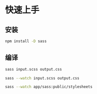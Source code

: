 # 快速上手

## 安装

```sh
npm install -D sass
```

## 编译

```sh
sass input.scss output.css

sass --watch input.scss output.css

sass --watch app/sass:public/stylesheets
```
